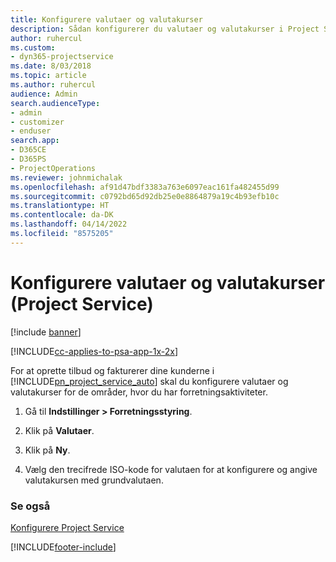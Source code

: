 ```yaml
---
title: Konfigurere valutaer og valutakurser
description: Sådan konfigurerer du valutaer og valutakurser i Project Service
author: ruhercul
ms.custom:
- dyn365-projectservice
ms.date: 8/03/2018
ms.topic: article
ms.author: ruhercul
audience: Admin
search.audienceType:
- admin
- customizer
- enduser
search.app:
- D365CE
- D365PS
- ProjectOperations
ms.reviewer: johnmichalak
ms.openlocfilehash: af91d47bdf3383a763e6097eac161fa482455d99
ms.sourcegitcommit: c0792bd65d92db25e0e8864879a19c4b93efb10c
ms.translationtype: HT
ms.contentlocale: da-DK
ms.lasthandoff: 04/14/2022
ms.locfileid: "8575205"
---
```

# <a name="set-up-currencies-and-exchange-rates-project-service"></a>Konfigurere valutaer og valutakurser (Project Service)

[!include [banner](../includes/psa-now-project-operations.md)]

[!INCLUDE[cc-applies-to-psa-app-1x-2x](../includes/cc-applies-to-psa-app-1x-2x.md)]

For at oprette tilbud og fakturerer dine kunderne i [!INCLUDE[pn_project_service_auto](../includes/pn-project-service-auto.md)] skal du konfigurere valutaer og valutakurser for de områder, hvor du har forretningsaktiviteter.  
  
1.  Gå til **Indstillinger > Forretningsstyring**.  
  
2.  Klik på **Valutaer**.  
  
3.  Klik på **Ny**.  
  
4.  Vælg den trecifrede ISO-kode for valutaen for at konfigurere og angive valutakursen med grundvalutaen.  
  
### <a name="see-also"></a>Se også  
 [Konfigurere Project Service](../psa/configure.md)


[!INCLUDE[footer-include](../includes/footer-banner.md)]
